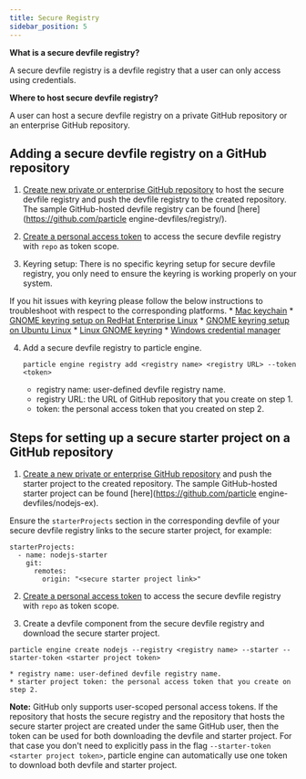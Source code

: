 ```yaml
---
title: Secure Registry
sidebar_position: 5
---
```


**What is a secure devfile registry?**

A secure devfile registry is a devfile registry that a user can only access using credentials.

**Where to host secure devfile registry?**

A user can host a secure devfile registry on a private GitHub repository or an enterprise GitHub repository.

## Adding a secure devfile registry on a GitHub repository

1. [Create new private or enterprise GitHub repository](https://docs.github.com/en/github/creating-cloning-and-archiving-repositories/creating-a-new-repository) to host the secure devfile registry and push the devfile registry to the created repository. The sample GitHub-hosted devfile registry can be found [here](https://github.com/particle engine-devfiles/registry/).

2. [Create a personal access token](https://docs.github.com/en/github/authenticating-to-github/creating-a-personal-access-token) to access the secure devfile registry with `repo` as token scope.

3. Keyring setup: There is no specific keyring setup for secure devfile registry, you only need to ensure the keyring is working properly on your system.

  If you hit issues with keyring please follow the below instructions to troubleshoot with respect to the corresponding platforms.
    * [Mac keychain](https://support.apple.com/en-ca/guide/keychain-access/welcome/mac)
    * [GNOME keyring setup on RedHat Enterprise Linux](https://nurdletech.com/linux-notes/agents/keyring.html)
    * [GNOME keyring setup on Ubuntu Linux](https://howtoinstall.co/en/ubuntu/xenial/gnome-keyring)
    * [Linux GNOME keyring](https://help.gnome.org/users/seahorse/stable/index.html.en)
    * [Windows credential manager](https://support.microsoft.com/en-ca/help/4026814/windows-accessing-credential-manager)

4. Add a secure devfile registry to particle engine.
   ```shell
   particle engine registry add <registry name> <registry URL> --token <token>
   ```
     * registry name: user-defined devfile registry name.
     * registry URL: the URL of GitHub repository that you create on step 1.
     * token: the personal access token that you created on step 2.

## Steps for setting up a secure starter project on a GitHub repository

1. [Create a new private or enterprise GitHub repository](https://docs.github.com/en/github/creating-cloning-and-archiving-repositories/creating-a-new-repository) and push the starter project to the created repository. The sample GitHub-hosted starter project can be found [here](https://github.com/particle engine-devfiles/nodejs-ex).

  Ensure the `starterProjects` section in the corresponding devfile of your secure devfile registry links to the secure starter project, for example:

  ```shell
  starterProjects:
    - name: nodejs-starter
      git:
        remotes:
          origin: "<secure starter project link>"
  ```

2. [Create a personal access token](https://docs.github.com/en/github/authenticating-to-github/creating-a-personal-access-token) to access the secure devfile registry with `repo` as token scope.

3. Create a devfile component from the secure devfile registry and download the secure starter project.

  ```shell
  particle engine create nodejs --registry <registry name> --starter --starter-token <starter project token>
  ```
    * registry name: user-defined devfile registry name.
    * starter project token: the personal access token that you create on step 2.

**Note:** GitHub only supports user-scoped personal access tokens. If the repository that hosts the secure registry and the repository that hosts the secure starter project are created under the same GitHub user, then the token can be used for both downloading the devfile and starter project. For that case you don't need to explicitly pass in the flag `--starter-token <starter project token>`, particle engine can automatically use one token to download both devfile and starter project.

